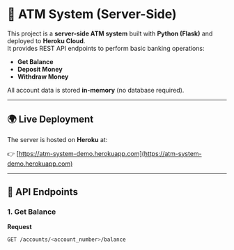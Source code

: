 # 🏦 ATM System (Server-Side)

This project is a **server-side ATM system** built with **Python (Flask)** and deployed to **Heroku Cloud**.  
It provides REST API endpoints to perform basic banking operations:

- **Get Balance**
- **Deposit Money**
- **Withdraw Money**

All account data is stored **in-memory** (no database required).

---

## 🌍 Live Deployment

The server is hosted on **Heroku** at:

👉 [https://atm-system-demo.herokuapp.com](https://atm-system-demo.herokuapp.com)


---

## 📌 API Endpoints

### 1. Get Balance
**Request**
```bash
GET /accounts/<account_number>/balance




